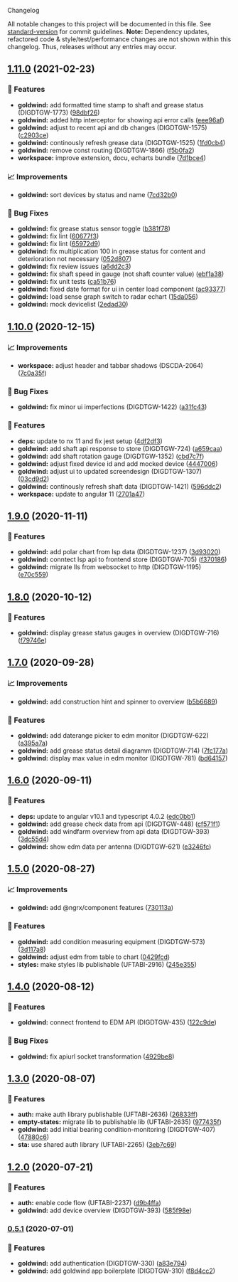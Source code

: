  Changelog

All notable changes to this project will be documented in this file. See [standard-version](https://github.com/conventional-changelog/standard-version) for commit guidelines.
**Note:** Dependency updates, refactored code & style/test/performance changes are not shown within this changelog. Thus, releases without any entries may occur.

## [1.11.0](///compare/goldwind-v1.11.0...goldwind-v1.10.0) (2021-02-23)


### 🎸 Features

* **goldwind:** add formatted time stamp to shaft and grease status (DIGDTGW-1773) ([98dbf26](///commit/98dbf26acf5c9bfe6fb1bf2b6d1e437878e0b077))
* **goldwind:** added http interceptor for showing api error calls ([eee96af](///commit/eee96af10ab927d31e7065c3d94b6350e47e2ad9))
* **goldwind:** adjust to recent api and db changes (DIGDTGW-1575) ([c2903ce](///commit/c2903cedc5f1701c7bb3a28da7f4f3e202ac8940))
* **goldwind:** continously refresh grease data (DIGDTGW-1525) ([1fd0cb4](///commit/1fd0cb4160d61e257fad15c019d3f862ee63d16a))
* **goldwind:** remove const routing (DIGDTGW-1866) ([f5b0fa2](///commit/f5b0fa2607f681331714f088cb6727d4dbeca075))
* **workspace:** improve extension, docu, echarts bundle ([7d1bce4](///commit/7d1bce4080a052fe7d88d4ee4e6536f4c25c48da))


### 📈 Improvements

* **goldwind:** sort devices by status and name ([7cd32b0](///commit/7cd32b08cf95f0b8d233f5bfe3a39047e255b17a))


### 🐛 Bug Fixes

* **goldwind:** fix grease status sensor toggle ([b381f78](///commit/b381f78fdb4a0be5ba25e53b90f272c41635d2f9))
* **goldwind:** fix lint ([60677f3](///commit/60677f3cdb322604f342786a786d710414e5915c))
* **goldwind:** fix lint ([65972d9](///commit/65972d96cf56a8e5f172928e0bab551b61085fa2))
* **goldwind:** fix multiplication 100 in grease status for content and deterioration not necessary ([052d807](///commit/052d8078b3a7f3ee4e10ca0d8f0d88359a16c96c))
* **goldwind:** fix review issues ([a6dd2c3](///commit/a6dd2c394e5a524b599de479aeba2fc972dff884))
* **goldwind:** fix shaft speed in gauge (not shaft counter value) ([ebf1a38](///commit/ebf1a38936c8ab2229a2f56161d917ade0a37188))
* **goldwind:** fix unit tests ([ca51b76](///commit/ca51b765002f40af57887b09faf8f4015dfc6e5a))
* **goldwind:** fixed date format for ui in center load component ([ac93377](///commit/ac93377da4c2416a78e04a4c85557e5cd2538159))
* **goldwind:** load sense graph switch to radar echart ([15da056](///commit/15da056339e4787c5926c893474c7fb3cb06419d))
* **goldwind:** mock devicelist ([2edad30](///commit/2edad308f5a14d513d058a96b66bda2d94b56cf5))

## [1.10.0](///compare/goldwind-v1.10.0...goldwind-v1.9.0) (2020-12-15)


### 📈 Improvements

* **workspace:** adjust header and tabbar shadows (DSCDA-2064) ([7c0a35f](///commit/7c0a35f0d93ba631cfe4c8dfa2515964b4f9f621))


### 🐛 Bug Fixes

* **goldwind:** fix minor ui imperfections (DIGDTGW-1422) ([a31fc43](///commit/a31fc43fb8a52319aaaa3f6e41ae8335c2176663))


### 🎸 Features

* **deps:** update to nx 11 and fix jest setup ([4df2df3](///commit/4df2df38f8a3fa29abae9b9f736e7d237344541b))
* **goldwind:** add shaft api response to store (DIGDTGW-724) ([a659caa](///commit/a659caa41a2fee13d3ecfb6a79d70c3878230225))
* **goldwind:** add shaft rotation gauge (DIGDTGW-1352) ([cbd7c7f](///commit/cbd7c7f27f8a21d81f0aa3312b0b9bae797565db))
* **goldwind:** adjust fixed device id and add mocked device ([4447006](///commit/44470068800b4fe08ef0c0d8f2824545f0ab6487))
* **goldwind:** adjust ui to updated screendesign (DIGDTGW-1307) ([03cd9d2](///commit/03cd9d2a9e771b651b3a3dcdafe21c56c8089056))
* **goldwind:** continously refresh shaft data (DIGDTGW-1421) ([596ddc2](///commit/596ddc2f007ccea91a1cf653de53e8b511e1d81b))
* **workspace:** update to angular 11 ([2701a47](///commit/2701a47e42d4740cb0efd5671a1e3e5694d2f347))

## [1.9.0](///compare/v1.11.0...v1.9.0) (2020-11-11)


### 🎸 Features

* **goldwind:** add polar chart from lsp data (DIGDTGW-1237) ([3d93020](///commit/3d9302023c81a33d4a50e07e034b259a75016a73))
* **goldwind:** conntect lsp api to frontend store (DIGDTGW-705) ([f370186](///commit/f37018662803b1ea82126e30eccca81aa36d3861))
* **goldwind:** migrate lls from websocket to http (DIGDTGW-1195) ([e70c559](///commit/e70c5598676f1843b45a64b7c301e8e8c0893a2e))

## [1.8.0](https://gitlab.schaeffler.com/frontend-schaeffler/schaeffler-frontend/compare/v1.7.0...v1.8.0) (2020-10-12)


### 🎸 Features

* **goldwind:** display grease status gauges in overview (DIGDTGW-716) ([f79746e](https://gitlab.schaeffler.com/frontend-schaeffler/schaeffler-frontend/commit/f79746ee11e29b85402528e179d1889b3144bda2))

## [1.7.0](https://gitlab.schaeffler.com/frontend-schaeffler/schaeffler-frontend/compare/v1.6.0...v1.7.0) (2020-09-28)


### 📈 Improvements

* **goldwind:** add construction hint and spinner to overview ([b5b6689](https://gitlab.schaeffler.com/frontend-schaeffler/schaeffler-frontend/commit/b5b66896aeb1edaf1410c50a6bef1c7335f028e0))


### 🎸 Features

* **goldwind:** add daterange picker to edm monitor (DIGDTGW-622) ([a395a7a](https://gitlab.schaeffler.com/frontend-schaeffler/schaeffler-frontend/commit/a395a7a04467f8a9b1033507fb6cd2958844141c))
* **goldwind:** add grease status detail diagramm (DIGDTGW-714) ([7fc177a](https://gitlab.schaeffler.com/frontend-schaeffler/schaeffler-frontend/commit/7fc177a46990d682915e87a8f74496d5960bc5cd))
* **goldwind:** display max value in edm monitor (DIGDTGW-781) ([bd64157](https://gitlab.schaeffler.com/frontend-schaeffler/schaeffler-frontend/commit/bd641577ae1fcfda1ac9723ee5426c201bc7e4c1))

## [1.6.0](https://gitlab.schaeffler.com/frontend-schaeffler/schaeffler-frontend/compare/v1.5.0...v1.6.0) (2020-09-11)


### 🎸 Features

* **deps:** update to angular v10.1 and typescript 4.0.2 ([edc0bb1](https://gitlab.schaeffler.com/frontend-schaeffler/schaeffler-frontend/commit/edc0bb1d32af1b0b585de3f79bc96eaf393c240e))
* **goldwind:** add grease check data from api (DIGDTGW-448) ([cf571f1](https://gitlab.schaeffler.com/frontend-schaeffler/schaeffler-frontend/commit/cf571f1b57c6d8e5a3fe26d58d9599955ff0a544))
* **goldwind:** add windfarm overview from api data (DIGDTGW-393) ([3dc55d4](https://gitlab.schaeffler.com/frontend-schaeffler/schaeffler-frontend/commit/3dc55d41f0e9b214d811438366d634baec92ca60))
* **goldwind:** show edm data per antenna (DIGDTGW-621) ([e3246fc](https://gitlab.schaeffler.com/frontend-schaeffler/schaeffler-frontend/commit/e3246fca42ecb148b8b42e6430834476d8198fb0))

## [1.5.0](https://gitlab.schaeffler.com/frontend-schaeffler/schaeffler-frontend/compare/v1.4.0...v1.5.0) (2020-08-27)


### 📈 Improvements

* **goldwind:** add @ngrx/component features ([730113a](https://gitlab.schaeffler.com/frontend-schaeffler/schaeffler-frontend/commit/730113a736076f56c3c33e905548244671b211cd))


### 🎸 Features

* **goldwind:** add condition measuring equipment (DIGDTGW-573) ([3d117a8](https://gitlab.schaeffler.com/frontend-schaeffler/schaeffler-frontend/commit/3d117a8eb9b84ac3a99369fdac0ccf8a3481f91c))
* **goldwind:** adjust edm from table to chart ([0429fcd](https://gitlab.schaeffler.com/frontend-schaeffler/schaeffler-frontend/commit/0429fcd3bb32230aae85160b167bf0ca9c711bcd))
* **styles:** make styles lib publishable (UFTABI-2916) ([245e355](https://gitlab.schaeffler.com/frontend-schaeffler/schaeffler-frontend/commit/245e355c6de4dafff18bdf03301074adb41669c3))

## [1.4.0](https://gitlab.schaeffler.com/frontend-schaeffler/schaeffler-frontend/compare/v1.3.0...v1.4.0) (2020-08-12)


### 🎸 Features

* **goldwind:** connect frontend to EDM API (DIGDTGW-435) ([122c9de](https://gitlab.schaeffler.com/frontend-schaeffler/schaeffler-frontend/commit/122c9def9a72512d7349465db9d82075b3efd282))


### 🐛 Bug Fixes

* **goldwind:** fix apiurl socket transformation ([4929be8](https://gitlab.schaeffler.com/frontend-schaeffler/schaeffler-frontend/commit/4929be8e1e031e4e58e9ae908953aecb08df01db))

## [1.3.0](https://gitlab.schaeffler.com/frontend-schaeffler/schaeffler-frontend/compare/v1.2.0...v1.3.0) (2020-08-07)


### 🎸 Features

* **auth:** make auth library publishable (UFTABI-2636) ([26833ff](https://gitlab.schaeffler.com/frontend-schaeffler/schaeffler-frontend/commit/26833ffdccd5dc448e99130de7fd240462721e02))
* **empty-states:** migrate lib to publishable lib (UFTABI-2635) ([977435f](https://gitlab.schaeffler.com/frontend-schaeffler/schaeffler-frontend/commit/977435f2481c68dcb842cbe3f3aaa93302e0175d))
* **goldwind:** add initial bearing condition-monitoring (DIGDTGW-407) ([47880c6](https://gitlab.schaeffler.com/frontend-schaeffler/schaeffler-frontend/commit/47880c66bc43a114f5eeedce3b2d67506b198d29))
* **sta:** use shared auth library (UFTABI-2265) ([3eb7c69](https://gitlab.schaeffler.com/frontend-schaeffler/schaeffler-frontend/commit/3eb7c69b3c6aec1b05766205d06f87ce4c821d7a))

## [1.2.0](https://gitlab.schaeffler.com/frontend-schaeffler/schaeffler-frontend/compare/v1.1.0...v1.2.0) (2020-07-21)


### 🎸 Features

* **auth:** enable code flow (UFTABI-2237) ([d9b4ffa](https://gitlab.schaeffler.com/frontend-schaeffler/schaeffler-frontend/commit/d9b4ffa0452b69f4547db98f0698f8f9d8eabd91))
* **goldwind:** add device overview (DIGDTGW-393) ([585f98e](https://gitlab.schaeffler.com/frontend-schaeffler/schaeffler-frontend/commit/585f98ef75a0033080dbc00f0c624a2cb3725c3b))

### [0.5.1](https://gitlab.schaeffler.com/frontend-schaeffler/schaeffler-frontend/compare/v0.5.0...v0.5.1) (2020-07-01)


### 🎸 Features

* **goldwind:** add authentication (DIGDTGW-330) ([a83e794](https://gitlab.schaeffler.com/frontend-schaeffler/schaeffler-frontend/commit/a83e79426f15464d67eb7fb150fa4eb69bdd47ec))
* **goldwind:** add goldwind app boilerplate (DIGDTGW-310) ([f8d4cc2](https://gitlab.schaeffler.com/frontend-schaeffler/schaeffler-frontend/commit/f8d4cc298dc4ed9296ecd26100b16a110355531e))